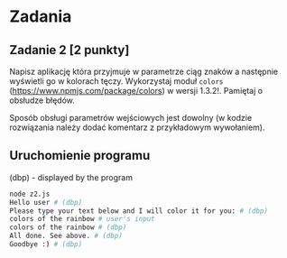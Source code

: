 # Zadania

## Zadanie 2 [2 punkty]

Napisz aplikację która przyjmuje w parametrze ciąg znaków a następnie wyświetli go w kolorach tęczy. Wykorzystaj moduł `colors` (https://www.npmjs.com/package/colors) w wersji 1.3.2!. Pamiętaj o obsłudze błędów.

Sposób obsługi parametrów wejściowych jest dowolny (w kodzie rozwiązania należy dodać komentarz z przykładowym wywołaniem).

## Uruchomienie programu

(dbp) - displayed by the program

```bash
node z2.js
Hello user # (dbp)
Please type your text below and I will color it for you: # (dbp)
colors of the rainbow # user's input
colors of the rainbow # (dbp)
All done. See above. # (dbp)
Goodbye :) # (dbp)
```
